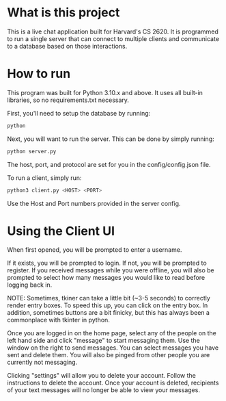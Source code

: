 # What is this project

This is a live chat application built for Harvard's CS 2620. It is programmed to run a single server that can connect to multiple clients and communicate to a database based on those interactions.

# How to run
This program was built for Python 3.10.x and above. It uses all built-in libraries, so no requirements.txt necessary.

First, you'll need to setup the database by running:

```bash
python 
```

Next, you will want to run the server. This can be done by simply running:

```bash
python server.py
```

The host, port, and protocol are set for you in the config/config.json file.

To run a client, simply run:

```bash
python3 client.py <HOST> <PORT>
```

Use the Host and Port numbers provided in the server config.

# Using the Client UI
When first opened, you will be prompted to enter a username.

If it exists, you will be prompted to login. If not, you will be prompted to register.
If you received messages while you were offline, you will also be prompted to select how many messages you would like to read before logging back in.

NOTE: Sometimes, tkiner can take a little bit (~3-5 seconds) to correctly render entry boxes. To speed this up, you can click on the entry box. In addition, sometimes buttons are a bit finicky, but this has always been a commonplace with tkinter in python.

Once you are logged in on the home page, select any of the people on the left hand side and click "message" to start messaging them. Use the window on the right to send messages. You can select messages you have sent and delete them.
You will also be pinged from other people you are currently not messaging.

Clicking "settings" will allow you to delete your account. Follow the instructions to delete the account. Once your account is deleted, recipients of your text messages will no longer be able to view your messages.